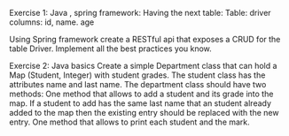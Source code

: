 Exercise 1: Java , spring framework:
Having the next table:
Table: driver
columns: id, name. age

Using Spring framework create a RESTful api that exposes a CRUD for the table Driver. Implement all the best practices you know.

Exercise 2: Java basics
Create a simple Department class that can hold a Map (Student, Integer) with student grades.
The student class has the attributes name and last name.
The department class should have two methods:
One method that allows to add a student and its grade into the map. If a student to add has the same last name that an student already added to the map then the existing entry should be replaced with the new entry.
One method that allows to print each student and the mark.